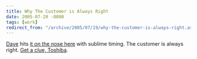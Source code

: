 ```yaml
---
title: Why The Customer is Always Right
date: 2005-07-20 -0800
tags: [work]
redirect_from: "/archive/2005/07/19/why-the-customer-is-always-right.aspx/"
---
```


[Dave](http://scripting.com/) hits [it on the nose
here](http://archive.scripting.com/2005/07/21#whyTheCustomerIsAlwaysRight)
with sublime timing. The customer is always right. [Get a clue,
Toshiba](https://haacked.com/archive/2005/07/20/8920.aspx).

